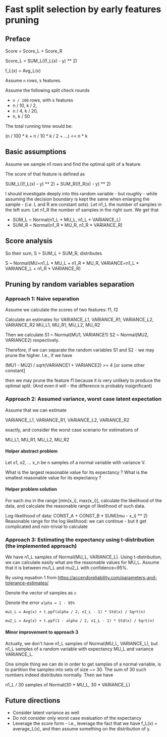 # Fast split selection by early features pruning
## Preface

Score = Score_L + Score_R

Score_L = SUM_L((f_L(x) - y) ** 2)

f_L(x) = Avg_L(x)


Assume `n` rows, `k` features.

Assume the following split check rounds
* `n / 100` rows, with `k` features
* n / 10,  k / 2,
* n / 4, k / 20,
* n, k / 50

The total running time would be:

(n / 100 * k + n / 10 * k / 2 + ...) << n * k

## Basic assumptions
Assume we sample n1 rows and find the optimal split of a feature.

The score of that feature is defined as

SUM_L((f_L(x) - y) ** 2) + 
SUM_R((f_R(x) - y) ** 2)


I should investigate deeply into this random variable - 
but roughly - while assuming the decision boundary is kept
the same when enlarging the sample - (i.e. L and R are constant sets).
Let n1_L the number of samples in the left sum.
Let n1_R the number of samples in the right sum.
We get that 

* SUM_L ~ Normal(n1_L * MU_L, n1_L * VARIANCE_L)
* SUM_R ~ Normal(n1_R * MU_R, n1_R * VARIANCE_R)

## Score analysis

So their sum, S = SUM_L + SUM_R, distributes

S ~ Normal(MU=n1_L * MU_L + n1_R * MU_R, 
           VARIANCE=n1_L * VARIANCE_L + n1_R * VARIANCE_R)


##  Pruning by random variables separation

### Approach 1: Naive separation
Assume we calculate the scores of two features: f1, f2

Calculate an estimates for 
VARIANCE_L1, VARIANCE_R1,  VARIANCE_L2, VARIANCE_R2
MU_L1, MU_R1, MU_L2, MU_R2

Then we calculate
S1 ~ Normal(MU1, VARIANCE1)
S2 ~ Normal(MU2, VARIANCE2)
respectively.

Therefore, if we can separate the random variables S1 and S2 -
we may prune the higher.
I.e., if we have

(MU1 - MU2) / sqrt(VARIANCE1 + VARIANCE2) >= 4 [or some other constant]

then we may prune the feature f1 because it is very unlikely to
produce the optimal split.
(And even it will - the difference is probably insignificant)


### Approach 2: Assumed variance, worst case latent expectation

Assume that we can estimate 

VARIANCE_L1, VARIANCE_R1,  VARIANCE_L2, VARIANCE_R2

exactly, and consider the worst case scenario for estimations of
 
MU_L1, MU_R1, MU_L2, MU_R2

#### Helper abstract problem
Let x1, x2, ... x_n be n samples of a normal variable 
with variance V.

What is the largest reasonable value for its expectancy ?
What is the smallest reasonable value for its expectancy ?

#### Helper problem solution
For each mu in the range [min(x_i), max(x_i)], calculate the likelihood
of the data, and calculate the reasonable range of likelihood of such data.

Log-likelihood of data:
CONST_A + CONST_B * SUM((mu - x_i) ** 2)
Reasonable range for the log likelihood:
    we can continue - but it get complicated and non-trivial to calculate




### Approach 3: Estimating the expectancy using t-distribution (the implemented approach) 
We have n1_L samples of Normal(MU_L, VARIANCE_L).
Using t-distribution, we can calculate easily what are
the reasonable values for MU_L.
Assume that it is between mu1_L and mu2_L with
confidence=95%.

By using equation 1 from 
https://accendoreliability.com/parameters-and-tolerance-estimates/

Denote the vector of samples as `x`

Denote the error `alpha = 1 - 95%`

`mu1_L = Avg(x) + t.ppf(alpha / 2, n1_L - 1) * Std(x) / Sqrt(n)`

`mu2_L = Avg(x) + t.ppf(1 - alpha / 2, n1_L - 1) * Std(x) / Sqrt(n)`


#### Minor improvement to approach 3
Actually, we don't have n1_L samples of Normal(MU_L, VARIANCE_L),
but n1_L samples of a random variable with expectancy MU_L
and variance VARIANCE_L.

One simple thing we can do in order to get samples of a normal variable,
is to partition the samples into sets of size ~= 30. The sum of 30 such
numbers indeed distributes normally. Then we have

n1_L / 30 samples of Normal(30 * MU_L, 30 * VARIANCE_L)

## Future directions
* Consider latent variance as well
* Do not consider only worst case evaluation of the expectancy
* Leverage the score form - i.e., leverage the fact that we have
f_L(x) = average_L(x), and then assume something on the distribution of y.
 
